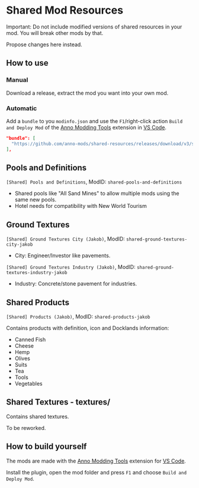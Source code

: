 # Shared Mod Resources

Important: Do not include modified versions of shared resources in your mod.
You will break other mods by that.

Propose changes here instead.

## How to use

### Manual

Download a release, extract the mod you want into your own mod.

### Automatic

Add a `bundle` to you `modinfo.json` and use the `F1`/right-click action `Build and Deploy Mod` of the [Anno Modding Tools](https://marketplace.visualstudio.com/items?itemName=JakobHarder.anno-modding-tools) extension in [VS Code](https://code.visualstudio.com/).

```json
"bundle": [
  "https://github.com/anno-mods/shared-resources/releases/download/v3/shared-pools-and-definitions.zip"
],
```

## Pools and Definitions

`[Shared] Pools and Definitions`, ModID: `shared-pools-and-definitions`

- Shared pools like "All Sand Mines" to allow multiple mods using the same new pools.
- Hotel needs for compatibility with New World Tourism

## Ground Textures

`[Shared] Ground Textures City (Jakob)`, ModID: `shared-ground-textures-city-jakob`
- City: Engineer/Investor like pavements.

`[Shared] Ground Textures Industry (Jakob)`, ModID: `shared-ground-textures-industry-jakob`

- Industry: Concrete/stone pavement for industries.

## Shared Products

`[Shared] Products (Jakob)`, ModID: `shared-products-jakob`

Contains products with definition, icon and Docklands information:
- Canned Fish
- Cheese
- Hemp
- Olives
- Suits
- Tea
- Tools
- Vegetables

## Shared Textures - textures/

Contains shared textures.

To be reworked.

## How to build yourself

The mods are made with the [Anno Modding Tools](https://marketplace.visualstudio.com/items?itemName=JakobHarder.anno-modding-tools) extension for [VS Code](https://code.visualstudio.com/).

Install the plugin, open the mod folder and press `F1` and choose `Build and Deploy Mod`.
